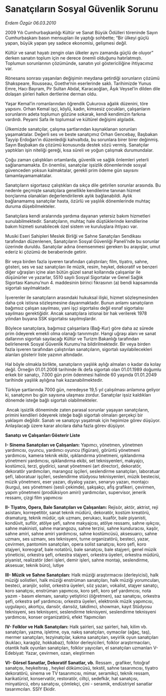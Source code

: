# Sanatçıların Sosyal Güvenlik Sorunu

*Erdem Özgür 06.03.2010*

<div class="yazi"><p>2009 Yılı Cumhurbaşkanlığı Kültür ve Sanat Büyük Ödülleri töreninde Sayın Cumhurbaşkanı basın mensupları ile yaptığı sohbette; “Bir ülkeyi güçlü yapan, büyük yapan şey sadece ekonomisi, gelişmesi değil. </p>
<p>Kültür ve sanat hayatı zengin olan ülkeler aynı zamanda güçlü de oluyor” derken sanatın toplum için ne derece önemli olduğunu hatırlatmıştı. Toplumun sorunlarının çözümünde, sanatın yol göstericiliğine ihtiyacımız var. </p>
<p>Rönesans sonrası yaşanılan değişimin meydana getirdiği sorunların çözümü Shakspeare, Rousseau, Goethe’nin eserlerinde saklı. Tarihimizde Yunus Emre, Hacı Bayram, Pir Sultan Abdal, Karacaoğlan, Âşık Veysel’in dilden dile dolaşan şiirleri halkın dertlerine derman oldu. </p>
<p>Yaşar Kemal’in romanlarından öğrendik Çukurova ağalık düzenini, töre yapısını. Orhan Kemal işçi, köylü, kadın, kimsesiz çocukları, çalışanların sorunlarını adeta toplumun gözüne sokarak, kendi kendimizin farkına vardırdı. Peyami Safa ile toplumsal ve kültürel değişimi algıladık. </p>
<p>Ülkemizde sanatçılar, çalışma şartlarından kaynaklanan sorunları yaşamaktalar. Değerli ses ve beste sanatçımız Orhan Gencebay, Başbakan Tayyip Erdoğan’ın düzenlediği kahvaltıda, bu sorunlara birer birer değinmiş. Sayın Başbakan da çözümü konusunda destek sözü vermiş. Sanatçılar yaptıkları işin niteliği gereği, kısa süreli ve yoğun çalışmak durumundalar. </p>
<p>Çoğu zaman çalıştıkları ortamlarda, güvenlik ve sağlık önlemleri yeterli sağlanamamakta. En önemlisi, sanatçılar işsizlik dönemlerinde sosyal güvenceden yoksun kalmaktalar, gerekli prim ödeme gün sayısını tamamlayamamaktalar. </p>
<p>Sanatçıların sigortasız çalıştıkları da sıkça dile getirilen sorunlar arasında. Bu nedenle geçmişte sanatçılara genellikle kendilerine tanınan hizmet borçlanma olanakları değerlendirilerek aylık bağlanabildi. Aylık bağlanamamış sanatçılar hasta, özürlü ve yaşlılık dönemlerinde muhtaç duruma düşebilmekteler. </p>
<p>Sanatçılara kendi aralarında yardıma dayanan yetersiz bakım hizmetleri sunulabilmektedir. Sanatçıların, muhtaç hale düştüklerinde kendilerine bakım hizmeti sunabilecek özel sistem ve kuruluşlara ihtiyacı var. </p>
<p>Musiki Eseri Sahipleri Meslek Birliği ve Sahne Sanatçıları Sendikası tarafından düzenlenen, Sanatçıların Sosyal Güvenliği Paneli’nde bu sorunlar üzerinde duruldu. Sanatçılar adına önemsenmesi gereken bu arayışlar, umut ederiz ki çözümü de beraberinde getirir. </p>
<p>Bir veya birden fazla işveren tarafından çalıştırılan; film, tiyatro, sahne, gösteri, ses ve saz sanatçıları ile müzik, resim, heykel, dekoratif ve benzeri diğer uğraşları içine alan bütün güzel sanat kollarında çalışanlar ile düşünürler ve yazarlar, 5510 sayılı Sosyal Sigortalar ve Genel Sağlık Sigortası Kanunu’nun 4. maddesinin birinci fıkrasının (a) bendi kapsamında sigortalı sayılmaktadır. </p>
<p>İşverenler ile sanatçıların arasındaki hukuksal ilişki, hizmet sözleşmesinden daha çok istisna sözleşmesine dayanmaktadır. Bunun anlamı sanatçıların bağımsız çalışan sayılması, yani işçi sigortalısı değil esnaf sigortalısı sayılması gerektiğidir. Ancak sanatçılara istisnai bir hak verilerek 1978 yılından buyana SSK sigortalısı sayılmışlardır. </p>
<p>Böylece sanatçılara, bağımsız çalışanlara (Bağ-Kur) göre daha az sürede prim ödeyerek emekli olma olanağı tanınmıştır. Hangi uğraşı alanı ve sanat dallarının sigortalı sayılacağı Kültür ve Turizm Bakanlığı tarafından belirlenerek Sosyal Güvenlik Kurumu’na bildirilmektedir. Bir veya birden fazla işveren tarafından çalıştırılan sanatçıların, sigortalı sayılabilecekleri alanları gösterir liste yazının altındadır. </p>
<p>Hal böyle olmakla birlikte, sanatçıların yaşlılık aylığı almaları o kadar da kolay değil. Örneğin 01.01.2008 tarihinde ilk defa sigortalı olan 01.01.1989 doğumlu erkek bir sanatçı, 7.000 gün prim ödenmesi halinde 60 yaşında 01.01.2049 tarihinde yaşlılık aylığına hak kazanabilmektedir. </p>
<p>Türkiye şartlarında 7000 gün, neredeyse 19,5 yıl çalışılması anlamına geliyor ki, sanatçının bu gün sayısına ulaşması zordur. Sanatçılar işsiz kaldıkları dönemde isteğe bağlı sigortalı olabilmekteler.</p>
<p> Ancak işsizlik döneminde zaten parasal sorunlar yaşayan sanatçıların, primini kendileri ödeyerek isteğe bağlı sigortalı olmaları gerçekçi bir yaklaşım değildir. Sanatı ve sanatçıyı yaşatmak için hepimize görev düşüyor. Anlaşılacağı üzere karar alıcılara daha fazla görev düşüyor. </p>
<p><strong>Sanatçı ve Çalışanları Gösterir Liste</strong> </p>
<p><strong>I- Sinema Sanatçıları ve Çalışanları:</strong> Yapımcı, yönetmen, yönetmen yardımcısı, oyuncu, yardımcı oyuncu (figüran), görüntü yönetmeni yardımcısı, kamera teknik ekibi, ışıklandırma yönetmeni, ışıklandırma yönetmeni yardımcısı, ışıklandırma ekibi, set teknisyenleri, makyajcı, kostümcü, terzi, giydirici, sanat yönetmeni (art director), dekoratör, dekoratör yardımcıları, marangoz işçileri, seslendirme sanatçıları, laboratuar şefi, laboratuar işçileri, seslendirme stüdyosu teknisyenleri, müzik bestecisi, müzik yönetmeni, eser yazarı, diyalog yazarı, senaryo yazarı, montajcı (kurgu), ses yönetmeni (sesli çekimde), şakşakçı, afiş grafikeri, çevirmen, yapım yönetmeni (prodüksiyon amiri) yardımcıları, supervisor, jenerik ressamı, çizgi film yapımcısı </p>
<p><strong>II- Tiyatro, Opera, Bale Sanatçıları ve Çalışanları:</strong> Rejisör, aktör, aktrist, reji asistanı, korrepetitör, sanat teknik müdürü, dekoratör, kostüm kreatörü, dramaturg, teknik müdür, ışık uzmanı, perukacı, kuaför, bale piyanisti, kondüvit, suflör, atölye şefi, sahne makyajcısı, atölye ressamı, sahne ışıkçısı, sahne makinisti, sahne marangozu, sahne terzisi, sahne kunduracısı, kaşör, sahne amiri, sahne amiri yardımcısı, sahne kostümcüsü, aksesuarcı, sahne uzmanı, ses uzmanı, ses teknisyeni, turne organizatörü, besteci, yazar, çevirmen, pantomim sanatçıları, opera solist sanatçısı, koro şefi, koro stajyeri, koreograf, bale notatörü, bale sanatçısı, bale stajyeri, genel müzik yöneticisi, orkestra şefi, orkestra stajyeri, orkestra üyeleri, orkestra müdürü, piyanist, realizatör (deri işleri, demir işleri, sahne montajı, seslendirme, aksesuar, teknik büro), lutiye </p>
<p><strong>III- Müzik ve Sahne Sanatçıları:</strong> Halk müziği araştırmacısı (derleyicisi), halk müziği solistleri, halk müziği enstrüman sanatçıları, halk müziği yorumcuları, besteci, aranjör, solist, orkestra üyeleri, söz yazarı, vokalist, stajyer sanatçı, koro sanatçısı, enstrüman yapımcısı, koro şefi, koro şef yardımcısı, nota yazım - basım elemanı, sanatçı yetiştirici (öğretmen), saz sanatçısı, orkestra şefi, orkestra şef yardımcısı, orkestra üyeleri, elektronik müzik yapımcısı, uygulayıcı, akortçu, dansör, dansöz, takdimci, showman, kayıt Stüdyosu teknisyeni, ses teknisyeni, seslendirme teknisyeni, seslendirme teknisyeni yardımcısı, konser organizatörü, efekt Yapımcıları </p>
<p><strong>IV- Folklor ve Halk Sanatçıları:</strong> Halk şairleri, saz şairleri, halı, kilim vb. sanatçıları, yazma, işletme, oya, nakış sanatçıları, oymacılar (ağaç, taş), mermer sanatçıları, tezyinatçılar, kakma sanatçıları, seyirlik oyun sanatçıları (kuklacı, karagöz, hokkabaz), folklor derleyicileri, folklor araştırmacıları, otantik halk oyunları sanatçıları, folklor yayıcıları, el sanatçıları uzmanları V- Edebiyat: Yazar, çevirmen, ozan, eleştirmen </p>
<p><strong>VI- Görsel Sanatlar, Dekoratif Sanatlar, vb.</strong> Ressam , grafiker, fotoğraf sanatçısı, heykeltıraş , heykel dökümcüsü, tekstil, sahne tasarımcısı, tiyatro dekoratörü, sinema ve TV tasarımcısı, mimar, seramikçi, teknik ressam, karikatürist, konservatör, restoratör, ciltçi, sedefkâr, hat sanatçısı, minyatürcü, ebru sanatçısı, çömlekçi, çini - seramik, endüstriyel sanatlar tasarımcıları. SSİY Ekidir.</p>
</div>
